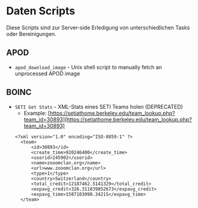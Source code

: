 # Daten Scripts
Diese Scripts sind zur Server-side Erledigung von unterschiedlichen Tasks oder Bereinigungen.

## APOD
- `apod_download_image` - Unix shell script to manually fetch an unprocessed APOD image

## BOINC
- `SETI Get Stats` - XML-Stats eines SETI Teams holen (DEPRECATED)
  + Example: [https://setiathome.berkeley.edu/team_lookup.php?team_id=30893](https://setiathome.berkeley.edu/team_lookup.php?team_id=30893)
  ```
  <?xml version="1.0" encoding="ISO-8859-1" ?>
	<team>
	    <id>30893</id>
	    <create_time>920246400</create_time>
	    <userid>245902</userid>
	    <name>zooomclan.org</name>
	    <url>www.zooomclan.org</url>
	    <type>1</type>
	    <country>Switzerland</country>
	    <total_credit>12187462.5141329</total_credit>
	    <expavg_credit>326.311839852673</expavg_credit>
	    <expavg_time>1587103090.34215</expavg_time>
	</team>
  ```
